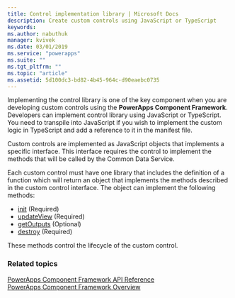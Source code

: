 ```yaml
---
title: Control implementation library | Microsoft Docs
description: Create custom controls using JavaScript or TypeScript
keywords:
ms.author: nabuthuk
manager: kvivek
ms.date: 03/01/2019
ms.service: "powerapps"
ms.suite: ""
ms.tgt_pltfrm: ""
ms.topic: "article"
ms.assetid: 5d100dc3-bd82-4b45-964c-d90eaebc0735
---
```


Implementing the control library is one of the key component when you are developing custom controls using the **PowerApps Component Framework**. Developers can implement control library using JavaScript or TypeScript. You need to transpile into JavaScript if you wish to implement the custom logic in TypeScript and add a reference to it in the manifest file.

Custom controls are implemented as JavaScript objects that implements a specific interface. This interface requires the control to implement the methods that will be called by the Common Data Service.

Each custom control must have one library that includes the definition of a function which will return an object that implements the methods described in the custom control interface. 
The object can implement the following methods:

- [init](reference/control/init.md) (Required)
- [updateView](reference/control/updateview.md) (Required)
- [getOutputs](reference/control/getoutputs.md) (Optional)
- [destroy](reference/control/destroy.md) (Required)

These methods control the lifecycle of the custom control.

### Related topics

[PowerApps Component Framework API Reference](../reference/index.md)<br/>
[PowerApps Component Framework Overview](../overview.md)